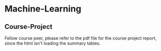 # Machine-Learning
## Course-Project

Fellow course peer, please refer to the pdf file for the course project report, since the html isn't loading the summary tables.
